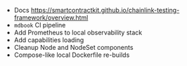 - Docs https://smartcontractkit.github.io/chainlink-testing-framework/overview.html
- `mdbook` CI pipeline
- Add Prometheus to local observability stack
- Add capabilities loading
- Cleanup Node and NodeSet components
- Compose-like local Dockerfile re-builds
